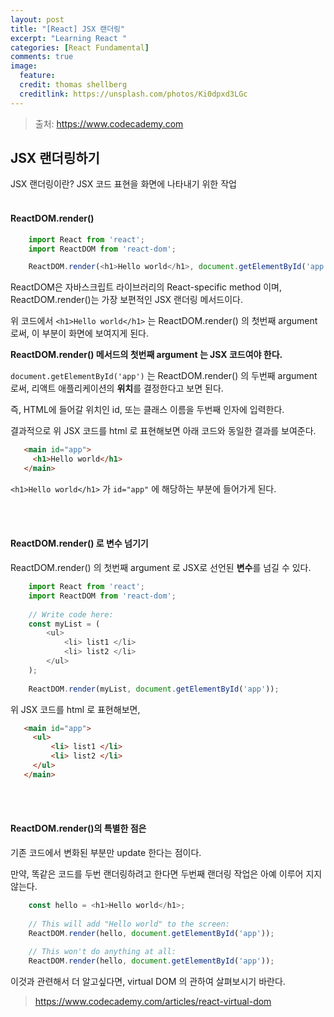 ```yaml
---
layout: post
title: "[React] JSX 랜더링"
excerpt: "Learning React "
categories: [React Fundamental]
comments: true
image:
  feature:
  credit: thomas shellberg
  creditlink: https://unsplash.com/photos/Ki0dpxd3LGc
---
```


>출처: https://www.codecademy.com

## JSX 랜더링하기 

JSX 랜더링이란? JSX 코드 표현을 화면에 나타내기 위한 작업
<br/><br/>

#### ReactDOM.render()

```javascript
    import React from 'react';
    import ReactDOM from 'react-dom';

    ReactDOM.render(<h1>Hello world</h1>, document.getElementById('app'));
```

ReactDOM은 자바스크립트 라이브러리의 React-specific method 이며, ReactDOM.render()는 가장 보편적인 JSX 랜더링 메서드이다. 

위 코드에서 `<h1>Hello world</h1>` 는 ReactDOM.render() 의 첫번째 argument 로써, 이 부분이 화면에 보여지게 된다.

 **ReactDOM.render() 메서드의 첫번째 argument 는 JSX 코드여야 한다.**  
 
 `document.getElementById('app')` 는 ReactDOM.render() 의 두번째 argument 로써, 리액트 애플리케이션의 **위치**를 결정한다고 보면 된다.
 
 즉, HTML에 들어갈 위치인 id, 또는 클래스 이름을 두번째 인자에 입력한다. 
 
 결과적으로 위 JSX 코드를 html 로 표현해보면 아래 코드와 동일한 결과를 보여준다.
 
 ```html
    <main id="app">
      <h1>Hello world</h1>
    </main>
```

`<h1>Hello world</h1>` 가 `id="app"` 에 해당하는 부분에 들어가게 된다. 

<br/><br/>

#### ReactDOM.render() 로 변수 넘기기 

ReactDOM.render() 의 첫번째 argument 로  JSX로 선언된 **변수**를 넘길 수 있다. 

```javascript
    import React from 'react';
    import ReactDOM from 'react-dom';
    
    // Write code here:
    const myList = ( 
        <ul>
            <li> list1 </li>
            <li> list2 </li>        
        </ul>
    );
    
    ReactDOM.render(myList, document.getElementById('app'));
```

 위 JSX 코드를 html 로 표현해보면, 
 
 ```html
    <main id="app">
      <ul>
          <li> list1 </li>
          <li> list2 </li>        
      </ul>
    </main>
```

<br/><br/>

#### ReactDOM.render()의 특별한 점은

기존 코드에서 변화된 부분만 update 한다는 점이다. 

만약, 똑같은 코드를 두번 랜더링하려고 한다면 두번째 랜더링 작업은 아예 이루어 지지 않는다.

```javascript
    const hello = <h1>Hello world</h1>;
    
    // This will add "Hello world" to the screen:    
    ReactDOM.render(hello, document.getElementById('app'));
    
    // This won't do anything at all:    
    ReactDOM.render(hello, document.getElementById('app'));
```

이것과 관련해서 더 알고싶다면, virtual DOM 의 관하여 살펴보시기 바란다.
>https://www.codecademy.com/articles/react-virtual-dom

